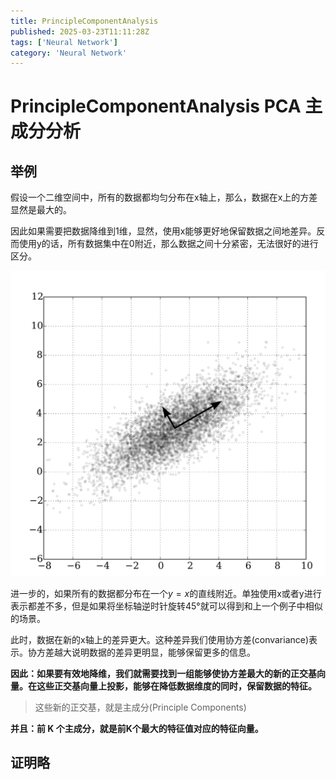 ```yaml
---
title: PrincipleComponentAnalysis
published: 2025-03-23T11:11:28Z
tags: ['Neural Network']
category: 'Neural Network'
---
```


# PrincipleComponentAnalysis PCA 主成分分析

## 举例

假设一个二维空间中，所有的数据都均匀分布在x轴上，那么，数据在x上的方差显然是最大的。

因此如果需要把数据降维到1维，显然，使用x能够更好地保留数据之间地差异。反而使用y的话，所有数据集中在0附近，那么数据之间十分紧密，无法很好的进行区分。

![alt text](image.png)

进一步的，如果所有的数据都分布在一个$y=x$的直线附近。单独使用x或者y进行表示都差不多，但是如果将坐标轴逆时针旋转45°就可以得到和上一个例子中相似的场景。

此时，数据在新的x轴上的差异更大。这种差异我们使用协方差(convariance)表示。协方差越大说明数据的差异更明显，能够保留更多的信息。

**因此：如果要有效地降维，我们就需要找到一组能够使协方差最大的新的正交基向量。在这些正交基向量上投影，能够在降低数据维度的同时，保留数据的特征。**

> 这些新的正交基，就是主成分(Principle Components)

**并且：前 K 个主成分，就是前K个最大的特征值对应的特征向量。**


## 证明略


